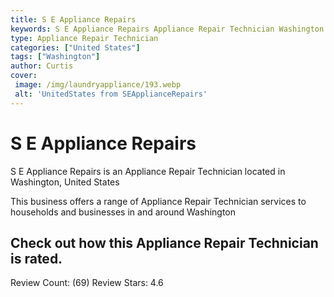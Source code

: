 ```yaml
---
title: S E Appliance Repairs
keywords: S E Appliance Repairs Appliance Repair Technician Washington United States 
type: Appliance Repair Technician 
categories: ["United States"]
tags: ["Washington"]
author: Curtis
cover:
 image: /img/laundryappliance/193.webp
 alt: 'UnitedStates from SEApplianceRepairs'
---
```


# S E Appliance Repairs
S E Appliance Repairs is an Appliance Repair Technician located in Washington, United States

This business offers a range of Appliance Repair Technician services to households and businesses in and around Washington

## Check out how this Appliance Repair Technician is rated.
Review Count: (69)
Review Stars: 4.6
